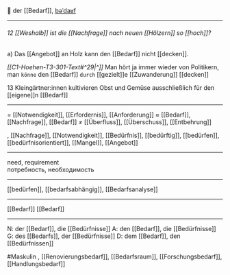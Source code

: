  🔵 der [[Bedarf]], [bəˈdaʁf](https://youglish.com/pronounce/Bedarf/german)

---
###### 12 [[Weshalb]] ist die [[Nachfrage]] nach neuen [[Hölzern]] so [[hoch]]?
a) Das [[Angebot]] an Holz kann den [[Bedarf]] nicht [[decken]].  


*[[C1-Hoehen-T3-301-Text#^29|^]]* Man hört ja immer wieder von Politikern, 
man `könne` den [[Bedarf]] `durch` [[gezielt]]e [[Zuwanderung]] [[decken]]

13 Kleingärtner:innen kultivieren Obst und Gemüse ausschließlich für den [[eigene]]n [[Bedarf]]

---
= [[Notwendigkeit]], [[Erfordernis]], [[Anforderung]]
≈ [[Bedarf]], [[Nachfrage]], [[Bedarf]]
≠ [[Überfluss]], [[Überschuss]], [[Entbehrung]]

, [[Nachfrage]], [[Notwendigkeit]], [[Bedürfnis]], [[bedürftig]], [[bedürfen]], [[bedürfnisorientiert]], [[Mangel]], [[Angebot]]

---
need, requirement  
потребность, необходимость

---
[[bedürfen]], [[bedarfsabhängig]], [[Bedarfsanalyse]]

---
[[Bedarf]]
[[Bedarf]]


---
N: der [[Bedarf]], die [[Bedürfnisse]]
A: den [[Bedarf]], die [[Bedürfnisse]]
G: des [[Bedarfs]], der [[Bedürfnisse]]
D: dem [[Bedarf]], den [[Bedürfnissen]]


#Maskulin , [[Renovierungsbedarf]], [[Bedarfsraum]], [[Forschungsbedarf]], [[Handlungsbedarf]]
